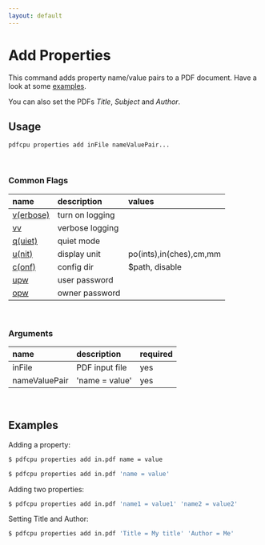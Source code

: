 ```yaml
---
layout: default
---
```


# Add Properties

This command adds property name/value pairs to a PDF document. Have a look at some [examples](#examples).

You can also set the PDFs *Title*, *Subject* and *Author*. 

## Usage

```
pdfcpu properties add inFile nameValuePair...
```

<br>

### Common Flags

| name                                            | description     | values
|:------------------------------------------------|:----------------|:-------
| [v(erbose)](../getting_started/common_flags.md) | turn on logging |
| [vv](../getting_started/common_flags.md)        | verbose logging |
| [q(uiet)](../getting_started/common_flags.md)   | quiet mode      |
| [u(nit)](../getting_started/common_flags.md)    | display unit    | po(ints),in(ches),cm,mm
| [c(onf)](../getting_started/common_flags.md)       | config dir      | $path, disable
| [upw](../getting_started/common_flags.md)          | user password   |
| [opw](../getting_started/common_flags.md)          | owner password  |

<br>

### Arguments

| name         | description         | required
|:-------------|:--------------------|:--------
| inFile       | PDF input file      | yes
| nameValuePair | 'name = value' | yes

<br>

## Examples

Adding a property:

```sh
$ pdfcpu properties add in.pdf name = value
```

```sh
$ pdfcpu properties add in.pdf 'name = value'
```

Adding two properties:
```sh
$ pdfcpu properties add in.pdf 'name1 = value1' 'name2 = value2'
```

Setting Title and Author:
```sh
$ pdfcpu properties add in.pdf 'Title = My title' 'Author = Me'
```
